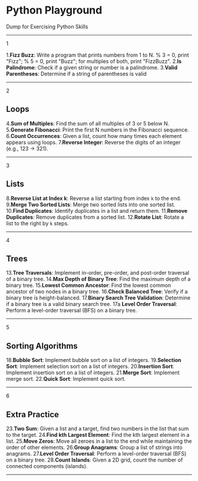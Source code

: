# **Python Playground**

Dump for Exercising Python Skills

---
1

1.**Fizz Buzz**: Write a program that prints numbers from 1 to N. % 3 = 0, print "Fizz"; % 5 = 0, print "Buzz"; for multiples of both, print "FizzBuzz".
2.**Is Palindrome**: Check if a given string or number is a palindrome.
3.**Valid Parentheses**: Determine if a string of parentheses is valid

---
2

## **Loops**

4.**Sum of Multiples**: Find the sum of all multiples of 3 or 5 below N.
5.**Generate Fibonacci**: Print the first N numbers in the Fibonacci sequence.
6.**Count Occurrences**: Given a list, count how many times each element appears using loops.
7.**Reverse Integer**: Reverse the digits of an integer (e.g., 123 → 321).

---
3

## **Lists**

8.**Reverse List at Index k**: Reverse a list starting from index `k` to the end.
9.**Merge Two Sorted Lists**: Merge two sorted lists into one sorted list.
10.**Find Duplicates**: Identify duplicates in a list and return them.
11.**Remove Duplicates**: Remove duplicates from a sorted list.
12.**Rotate List**: Rotate a list to the right by `k` steps.

---
4

## **Trees**

13.**Tree Traversals**: Implement in-order, pre-order, and post-order traversal of a binary tree.
14.**Max Depth of Binary Tree**: Find the maximum depth of a binary tree.
15.**Lowest Common Ancestor**: Find the lowest common ancestor of two nodes in a binary tree.
16.**Check Balanced Tree**: Verify if a binary tree is height-balanced.
17.**Binary Search Tree Validation**: Determine if a binary tree is a valid binary search tree.
17a **Level Order Traversal**: Perform a level-order traversal (BFS) on a binary tree.

---
5

## **Sorting Algorithms**

18.**Bubble Sort**: Implement bubble sort on a list of integers.
19.**Selection Sort**: Implement selection sort on a list of integers.
20.**Insertion Sort**: Implement insertion sort on a list of integers.
21.**Merge Sort**: Implement merge sort.
22.**Quick Sort**: Implement quick sort.

---
6

## **Extra Practice**

23.**Two Sum**: Given a list and a target, find two numbers in the list that sum to the target.
24.**Find kth Largest Element**: Find the kth largest element in a list.
25.**Move Zeros**: Move all zeroes in a list to the end while maintaining the order of other elements.
26.**Group Anagrams**: Group a list of strings into anagrams.
27.**Level Order Traversal**: Perform a level-order traversal (BFS) on a binary tree.
28.**Count Islands**: Given a 2D grid, count the number of connected components (islands).

---
